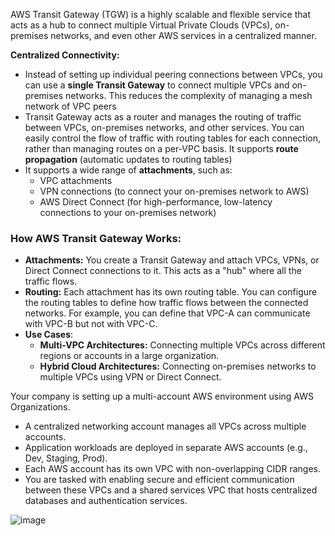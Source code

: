 AWS Transit Gateway (TGW) is a highly scalable and flexible service that acts as a hub to connect multiple Virtual Private Clouds (VPCs), on-premises networks, and even other AWS services in a centralized manner.

**Centralized Connectivity:**
- Instead of setting up individual peering connections between VPCs, you can use a **single Transit Gateway** to connect multiple VPCs and on-premises networks. This reduces the complexity of managing a mesh network of VPC peers
- Transit Gateway acts as a router and manages the routing of traffic between VPCs, on-premises networks, and other services. You can easily control the flow of traffic with routing tables for each connection, rather than managing routes on a per-VPC basis. It supports **route propagation** (automatic updates to routing tables)
- It supports a wide range of **attachments**, such as:
  - VPC attachments
  - VPN connections (to connect your on-premises network to AWS)
  - AWS Direct Connect (for high-performance, low-latency connections to your on-premises network)

 ### How AWS Transit Gateway Works: ###
- **Attachments:** You create a Transit Gateway and attach VPCs, VPNs, or Direct Connect connections to it. This acts as a "hub" where all the traffic flows.
- **Routing:** Each attachment has its own routing table. You can configure the routing tables to define how traffic flows between the connected networks. For example, you can define that VPC-A can communicate with VPC-B but not with VPC-C.
- **Use Cases**:
  - **Multi-VPC Architectures:** Connecting multiple VPCs across different regions or accounts in a large organization.
  - **Hybrid Cloud Architectures:** Connecting on-premises networks to multiple VPCs using VPN or Direct Connect.

Your company is setting up a multi-account AWS environment using AWS Organizations.
- A centralized networking account manages all VPCs across multiple accounts.
- Application workloads are deployed in separate AWS accounts (e.g., Dev, Staging, Prod).
- Each AWS account has its own VPC with non-overlapping CIDR ranges.
- You are tasked with enabling secure and efficient communication between these VPCs and a shared services VPC that hosts centralized databases and authentication services.

![image](https://github.com/user-attachments/assets/e6893ce9-6816-4642-9327-70a0cc07d26c)


